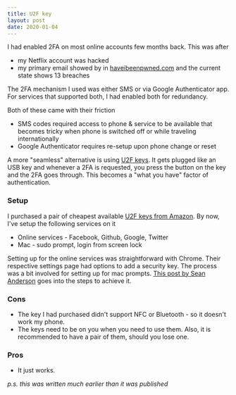 ```yaml
---
title: U2F key
layout: post
date: 2020-01-04
---
```


I had enabled 2FA on most online accounts few months back. This was after
- my Netflix account was hacked
- my primary email showed by in [haveibeenpwned.com](//haveibeenpwned.com) and the current state shows 13 breaches

The 2FA mechanism I used was either SMS or via Google Authenticator app. For services that supported both, I had enabled both for redundancy.

Both of these came with their friction
- SMS codes required access to phone & service to be available that becomes tricky when phone is switched off or while traveling internationally
- Google Authenticator requires re-setup upon phone change or reset

A more "seamless" alternative is using [U2F keys](https://www.yubico.com/solutions/fido-u2f/). It gets plugged like an USB key and whenever a 2FA is requested, you press the button on the key and the 2FA goes through. This becomes a "what you have" factor of authentication.


### Setup
I purchased a pair of cheapest available [U2F keys from Amazon](https://amzn.to/2GohVxY). By now, I've setup the following services on it
- Online services - Facebook, Github, Google, Twitter
- Mac - sudo prompt, login from screen lock

Setting up for the online services was straightforward with Chrome. Their respective settings page had options to add a security key. The process was a bit involved for setting up for mac prompts. [This post by Sean Anderson](https://microamps.gibsjose.com/u2f-authentication-on-os-x/) goes into the steps to achieve it.

### Cons
- The key I had purchased didn't support NFC or Bluetooth - so it doesn't work my phone.
- The keys need to be on you when you need to use them. Also, it is recommended to have a pair of them, should you lose one.

### Pros
- It just works.

*p.s. this was written much earlier than it was published*
